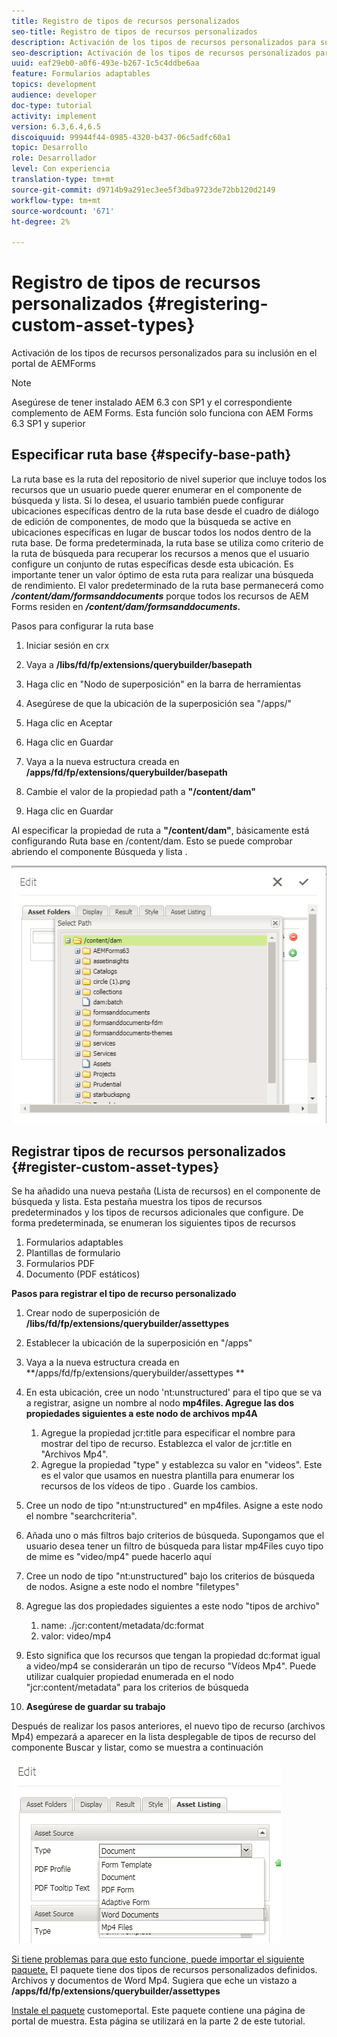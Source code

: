 ```yaml
---
title: Registro de tipos de recursos personalizados
seo-title: Registro de tipos de recursos personalizados
description: Activación de los tipos de recursos personalizados para su inclusión en el portal de AEMForms
seo-description: Activación de los tipos de recursos personalizados para su inclusión en el portal de AEMForms
uuid: eaf29eb0-a0f6-493e-b267-1c5c4ddbe6aa
feature: Formularios adaptables
topics: development
audience: developer
doc-type: tutorial
activity: implement
version: 6.3,6.4,6.5
discoiquuid: 99944f44-0985-4320-b437-06c5adfc60a1
topic: Desarrollo
role: Desarrollador
level: Con experiencia
translation-type: tm+mt
source-git-commit: d9714b9a291ec3ee5f3dba9723de72bb120d2149
workflow-type: tm+mt
source-wordcount: '671'
ht-degree: 2%

---
```



# Registro de tipos de recursos personalizados {#registering-custom-asset-types}

Activación de los tipos de recursos personalizados para su inclusión en el portal de AEMForms

>[!NOTE]
>
>Asegúrese de tener instalado AEM 6.3 con SP1 y el correspondiente complemento de AEM Forms. Esta función solo funciona con AEM Forms 6.3 SP1 y superior

## Especificar ruta base {#specify-base-path}

La ruta base es la ruta del repositorio de nivel superior que incluye todos los recursos que un usuario puede querer enumerar en el componente de búsqueda y lista. Si lo desea, el usuario también puede configurar ubicaciones específicas dentro de la ruta base desde el cuadro de diálogo de edición de componentes, de modo que la búsqueda se active en ubicaciones específicas en lugar de buscar todos los nodos dentro de la ruta base. De forma predeterminada, la ruta base se utiliza como criterio de la ruta de búsqueda para recuperar los recursos a menos que el usuario configure un conjunto de rutas específicas desde esta ubicación. Es importante tener un valor óptimo de esta ruta para realizar una búsqueda de rendimiento. El valor predeterminado de la ruta base permanecerá como **_/content/dam/formsanddocuments_** porque todos los recursos de AEM Forms residen en **_/content/dam/formsanddocuments._**

Pasos para configurar la ruta base

1. Iniciar sesión en crx
1. Vaya a **/libs/fd/fp/extensions/querybuilder/basepath**

1. Haga clic en &quot;Nodo de superposición&quot; en la barra de herramientas
1. Asegúrese de que la ubicación de la superposición sea &quot;/apps/&quot;
1. Haga clic en Aceptar
1. Haga clic en Guardar
1. Vaya a la nueva estructura creada en **/apps/fd/fp/extensions/querybuilder/basepath**

1. Cambie el valor de la propiedad path a **&quot;/content/dam&quot;**
1. Haga clic en Guardar

Al especificar la propiedad de ruta a **&quot;/content/dam&quot;**, básicamente está configurando Ruta base en /content/dam. Esto se puede comprobar abriendo el componente Búsqueda y lista .

![basepath](assets/basepath.png)

## Registrar tipos de recursos personalizados {#register-custom-asset-types}

Se ha añadido una nueva pestaña (Lista de recursos) en el componente de búsqueda y lista. Esta pestaña muestra los tipos de recursos predeterminados y los tipos de recursos adicionales que configure. De forma predeterminada, se enumeran los siguientes tipos de recursos

1. Formularios adaptables
1. Plantillas de formulario
1. Formularios PDF
1. Documento (PDF estáticos)

**Pasos para registrar el tipo de recurso personalizado**

1. Crear nodo de superposición de **/libs/fd/fp/extensions/querybuilder/assettypes**

1. Establecer la ubicación de la superposición en &quot;/apps&quot;
1. Vaya a la nueva estructura creada en **/apps/fd/fp/extensions/querybuilder/assettypes **

1. En esta ubicación, cree un nodo &#39;nt:unstructured&#39; para el tipo que se va a registrar, asigne un nombre al nodo **mp4files. Agregue las dos propiedades siguientes a este nodo de archivos mp4A**

   1. Agregue la propiedad jcr:title para especificar el nombre para mostrar del tipo de recurso. Establezca el valor de jcr:title en &quot;Archivos Mp4&quot;.
   1. Agregue la propiedad &quot;type&quot; y establezca su valor en &quot;videos&quot;. Este es el valor que usamos en nuestra plantilla para enumerar los recursos de los vídeos de tipo . Guarde los cambios.

1. Cree un nodo de tipo &quot;nt:unstructured&quot; en mp4files. Asigne a este nodo el nombre &quot;searchcriteria&quot;.
1. Añada uno o más filtros bajo criterios de búsqueda. Supongamos que el usuario desea tener un filtro de búsqueda para listar mp4Files cuyo tipo de mime es &quot;video/mp4&quot; puede hacerlo aquí
1. Cree un nodo de tipo &quot;nt:unstructured&quot; bajo los criterios de búsqueda de nodos. Asigne a este nodo el nombre &quot;filetypes&quot;
1. Agregue las dos propiedades siguientes a este nodo &quot;tipos de archivo&quot;

   1. name: ./jcr:content/metadata/dc:format
   1. valor: video/mp4

1. Esto significa que los recursos que tengan la propiedad dc:format igual a video/mp4 se considerarán un tipo de recurso &quot;Vídeos Mp4&quot;. Puede utilizar cualquier propiedad enumerada en el nodo &quot;jcr:content/metadata&quot; para los criterios de búsqueda

1. **Asegúrese de guardar su trabajo**

Después de realizar los pasos anteriores, el nuevo tipo de recurso (archivos Mp4) empezará a aparecer en la lista desplegable de tipos de recurso del componente Buscar y listar, como se muestra a continuación

![mp4files](assets/mp4files.png)

[Si tiene problemas para que esto funcione, puede importar el siguiente paquete.](assets/assettypeskt1.zip) El paquete tiene dos tipos de recursos personalizados definidos. Archivos y documentos de Word Mp4. Sugiera que eche un vistazo a **/apps/fd/fp/extensions/querybuilder/assettypes**

[Instale el paquete](assets/customportalpage.zip) customeportal. Este paquete contiene una página de portal de muestra. Esta página se utilizará en la parte 2 de este tutorial.

